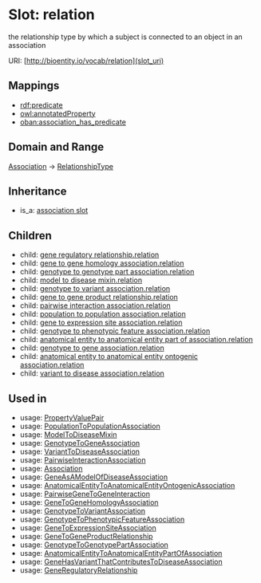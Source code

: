 # Slot: relation


the relationship type by which a subject is connected to an object in an association

URI: [http://bioentity.io/vocab/relation](slot_uri)
## Mappings

 * [rdf:predicate](http://purl.obolibrary.org/obo/rdf_predicate)
 * [owl:annotatedProperty](http://purl.obolibrary.org/obo/owl_annotatedProperty)
 * [oban:association_has_predicate](http://purl.obolibrary.org/obo/oban_association_has_predicate)
## Domain and Range

[Association](Association.md) -> [RelationshipType](RelationshipType.md)
## Inheritance

 *  is_a: [association slot](association_slot.md)
## Children

 *  child: [gene regulatory relationship.relation](gene_regulatory_relationship_relation.md)
 *  child: [gene to gene homology association.relation](gene_to_gene_homology_association_relation.md)
 *  child: [genotype to genotype part association.relation](genotype_to_genotype_part_association_relation.md)
 *  child: [model to disease mixin.relation](model_to_disease_mixin_relation.md)
 *  child: [genotype to variant association.relation](genotype_to_variant_association_relation.md)
 *  child: [gene to gene product relationship.relation](gene_to_gene_product_relationship_relation.md)
 *  child: [pairwise interaction association.relation](pairwise_interaction_association_relation.md)
 *  child: [population to population association.relation](population_to_population_association_relation.md)
 *  child: [gene to expression site association.relation](gene_to_expression_site_association_relation.md)
 *  child: [genotype to phenotypic feature association.relation](genotype_to_phenotypic_feature_association_relation.md)
 *  child: [anatomical entity to anatomical entity part of association.relation](anatomical_entity_to_anatomical_entity_part_of_association_relation.md)
 *  child: [genotype to gene association.relation](genotype_to_gene_association_relation.md)
 *  child: [anatomical entity to anatomical entity ontogenic association.relation](anatomical_entity_to_anatomical_entity_ontogenic_association_relation.md)
 *  child: [variant to disease association.relation](variant_to_disease_association_relation.md)
## Used in

 *  usage: [PropertyValuePair](PropertyValuePair.md)
 *  usage: [PopulationToPopulationAssociation](PopulationToPopulationAssociation.md)
 *  usage: [ModelToDiseaseMixin](ModelToDiseaseMixin.md)
 *  usage: [GenotypeToGeneAssociation](GenotypeToGeneAssociation.md)
 *  usage: [VariantToDiseaseAssociation](VariantToDiseaseAssociation.md)
 *  usage: [PairwiseInteractionAssociation](PairwiseInteractionAssociation.md)
 *  usage: [Association](Association.md)
 *  usage: [GeneAsAModelOfDiseaseAssociation](GeneAsAModelOfDiseaseAssociation.md)
 *  usage: [AnatomicalEntityToAnatomicalEntityOntogenicAssociation](AnatomicalEntityToAnatomicalEntityOntogenicAssociation.md)
 *  usage: [PairwiseGeneToGeneInteraction](PairwiseGeneToGeneInteraction.md)
 *  usage: [GeneToGeneHomologyAssociation](GeneToGeneHomologyAssociation.md)
 *  usage: [GenotypeToVariantAssociation](GenotypeToVariantAssociation.md)
 *  usage: [GenotypeToPhenotypicFeatureAssociation](GenotypeToPhenotypicFeatureAssociation.md)
 *  usage: [GeneToExpressionSiteAssociation](GeneToExpressionSiteAssociation.md)
 *  usage: [GeneToGeneProductRelationship](GeneToGeneProductRelationship.md)
 *  usage: [GenotypeToGenotypePartAssociation](GenotypeToGenotypePartAssociation.md)
 *  usage: [AnatomicalEntityToAnatomicalEntityPartOfAssociation](AnatomicalEntityToAnatomicalEntityPartOfAssociation.md)
 *  usage: [GeneHasVariantThatContributesToDiseaseAssociation](GeneHasVariantThatContributesToDiseaseAssociation.md)
 *  usage: [GeneRegulatoryRelationship](GeneRegulatoryRelationship.md)
